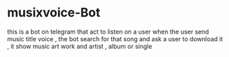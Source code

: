 # musixvoice-Bot
this is a bot on telegram that act to listen on a user when the user  send music title voice  , the bot search for that song and ask a user to download it , it show music art work and artist , album or single  
